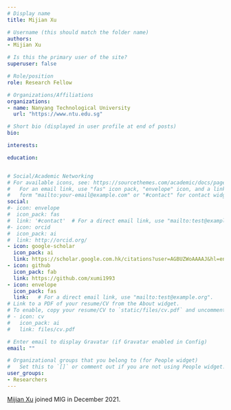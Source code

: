 ```yaml
---
# Display name
title: Mijian Xu

# Username (this should match the folder name)
authors:
- Mijian Xu

# Is this the primary user of the site?
superuser: false

# Role/position
role: Research Fellow

# Organizations/Affiliations
organizations:
- name: Nanyang Technological University
  url: "https://www.ntu.edu.sg"

# Short bio (displayed in user profile at end of posts)
bio:

interests:

education:


# Social/Academic Networking
# For available icons, see: https://sourcethemes.com/academic/docs/page-builder/#icons
#   For an email link, use "fas" icon pack, "envelope" icon, and a link in the
#   form "mailto:your-email@example.com" or "#contact" for contact widget.
social:
#- icon: envelope
#  icon_pack: fas
#  link: '#contact'  # For a direct email link, use "mailto:test@example.org".
#- icon: orcid
#  icon_pack: ai
#  link: http://orcid.org/
- icon: google-scholar
  icon_pack: ai
  link: https://scholar.google.com.hk/citations?user=AGBUZWoAAAAJ&hl=en&oi=ao
- icon: github
  icon_pack: fab
  link: https://github.com/xumi1993
- icon: envelope
  icon_pack: fas
  link:   # For a direct email link, use "mailto:test@example.org".
# Link to a PDF of your resume/CV from the About widget.
# To enable, copy your resume/CV to `static/files/cv.pdf` and uncomment the lines below.
# - icon: cv
#   icon_pack: ai
#   link: files/cv.pdf

# Enter email to display Gravatar (if Gravatar enabled in Config)
email: ""

# Organizational groups that you belong to (for People widget)
#   Set this to `[]` or comment out if you are not using People widget.
user_groups:
- Researchers
---
```


[Mijian Xu](https://xumijian.me/) joined MIG in December 2021.